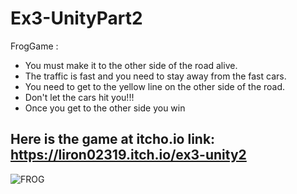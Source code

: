 # Ex3-UnityPart2

FrogGame :
* You must make it to the other side of the road alive.
* The traffic is fast and you need to stay away from the fast cars.
* You need to get to the yellow line on the other side of the road.
* Don't let the cars hit you!!!
* Once you get to the other side you win

Here is the game at itcho.io link: 
https://liron02319.itch.io/ex3-unity2
---

![FROG](https://github.com/L-DevelopGame/Ex3-UnityPart2/assets/57791415/e1485388-02ab-41e7-a866-d6cf819ff0d3)
